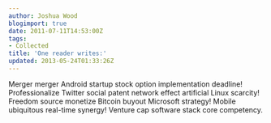 ```yaml
---
author: Joshua Wood
blogimport: true
date: 2011-07-11T14:53:00Z
tags:
- Collected
title: 'One reader writes:'
updated: 2013-05-24T01:33:26Z
---
```


Merger merger Android startup stock option implementation deadline! Professionalize Twitter social patent network effect artificial Linux scarcity! Freedom source monetize Bitcoin buyout Microsoft strategy! Mobile ubiquitous real-time synergy! Venture cap software stack core competency.
